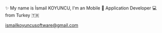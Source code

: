 ✨ My name is İsmail KOYUNCU, I'm an Mobile 📱 Application Developer 💻 from Turkey 🇹🇷


ismailkoyuncusoftware@gmail.com

<!---
ismailkoyuncu/ismailkoyuncu is a ✨ special ✨ repository because its `README.md` (this file) appears on your GitHub profile.
You can click the Preview link to take a look at your changes.
--->
